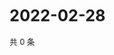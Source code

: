 # 2022-02-28

共 0 条

<!-- BEGIN WEIBO -->
<!-- 最后更新时间 Mon Feb 28 2022 01:11:29 GMT+0800 (China Standard Time) -->

<!-- END WEIBO -->
